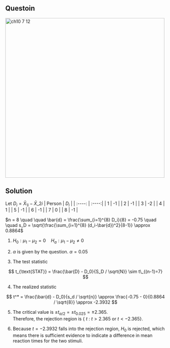 ## Questoin
<img width="500" alt="ch10 7 12" src="https://github.com/user-attachments/assets/f186219f-3f80-4b43-87cf-d4a2fface7ad" />

## Solution
Let $D_i = \bar{X}_{1i}- \bar{X}\_{2i}$
| Person  | $D_i$ |
| :----:  | :----:|
| 1       | -1    |
| 2       | -1    |
| 3       | -2    |
| 4       | 1     |
| 5       | -1    |
| 6       | -1    |
| 7       | 0     |
| 8       | -1    |
  
$n = 8 \quad \quad \bar{d} = \frac{\sum_{i=1}^{8} D_i}{8} = -0.75 \quad \quad s_D = \sqrt{\frac{\sum_{i=1}^{8} (d_i-\bar{d})^2}{8-1}} \approx 0.8864$  

1. $H_0:\mu_1-\mu_2 = 0 \quad H_a:\mu_1-\mu_2 \neq 0$

2. $\alpha$ is given by the question. $\alpha = 0.05$

3. The test statistic

$$
t_{\text{STAT}} = \frac{\bar{D} - D_0}{S_D / \sqrt{N}} \sim t\_{(n-1)=7}
$$

4. The realized statistic

$$
t^* = \frac{\bar{d} - D_0}{s_d / \sqrt{n}} \approx \frac{-0.75 - 0}{0.8864 / \sqrt{8}} \approx -2.3932
$$

5. The critical value is $\pm t_{\alpha/2} = \pm t_{0.025} = \pm 2.365$.  
   Therefore, the rejection region is { $t$ : $t>2.365$ or $t<-2.365$}.

6. Because $t=-2.3932$ falls into the rejection region, $H_0$ is rejected, which means there is sufficient evidence to indicate a difference in mean reaction times for the two stimuli.
